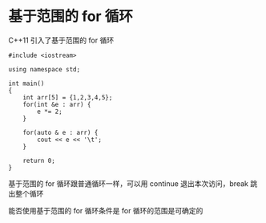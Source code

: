 # 基于范围的 for 循环

C++11 引入了基于范围的 for 循环

```
#include <iostream>

using namespace std;

int main() 
{
    int arr[5] = {1,2,3,4,5};
    for(int &e : arr) {
        e *= 2;
    }

    for(auto & e : arr) {
        cout << e << '\t';
    }

    return 0;
}
```

基于范围的 for 循环跟普通循环一样，可以用 continue 退出本次访问，break 跳出整个循环

能否使用基于范围的 for 循环条件是 for 循环的范围是可确定的
